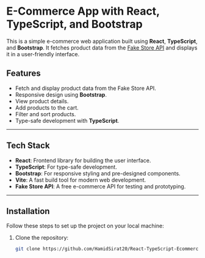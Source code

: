 # E-Commerce App with React, TypeScript, and Bootstrap

This is a simple e-commerce web application built using **React**, **TypeScript**, and **Bootstrap**. It fetches product data from the [Fake Store API](https://fakestoreapi.com/docs) and displays it in a user-friendly interface.

## Features

- Fetch and display product data from the Fake Store API.
- Responsive design using **Bootstrap**.
- View product details.
- Add products to the cart.
- Filter and sort products.
- Type-safe development with **TypeScript**.

---

## Tech Stack

- **React**: Frontend library for building the user interface.
- **TypeScript**: For type-safe development.
- **Bootstrap**: For responsive styling and pre-designed components.
- **Vite**: A fast build tool for modern web development.
- **Fake Store API**: A free e-commerce API for testing and prototyping.

---

## Installation

Follow these steps to set up the project on your local machine:

1. Clone the repository:
   ```bash
   git clone https://github.com/HamidSirat20/React-TypeScript-Ecommerce.git
   
   ```
